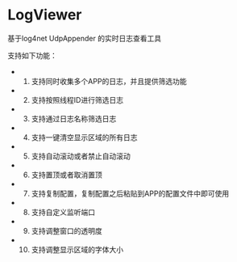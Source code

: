 ﻿# LogViewer基于log4net UdpAppender 的实时日志查看工具支持如下功能：- 1. 支持同时收集多个APP的日志，并且提供筛选功能- 2. 支持按照线程ID进行筛选日志- 3. 支持通过日志名称筛选日志- 4. 支持一键清空显示区域的所有日志- 5. 支持自动滚动或者禁止自动滚动- 6. 支持置顶或者取消置顶- 7. 支持复制配置，复制配置之后粘贴到APP的配置文件中即可使用- 8. 支持自定义监听端口- 9. 支持调整窗口的透明度- 10. 支持调整显示区域的字体大小